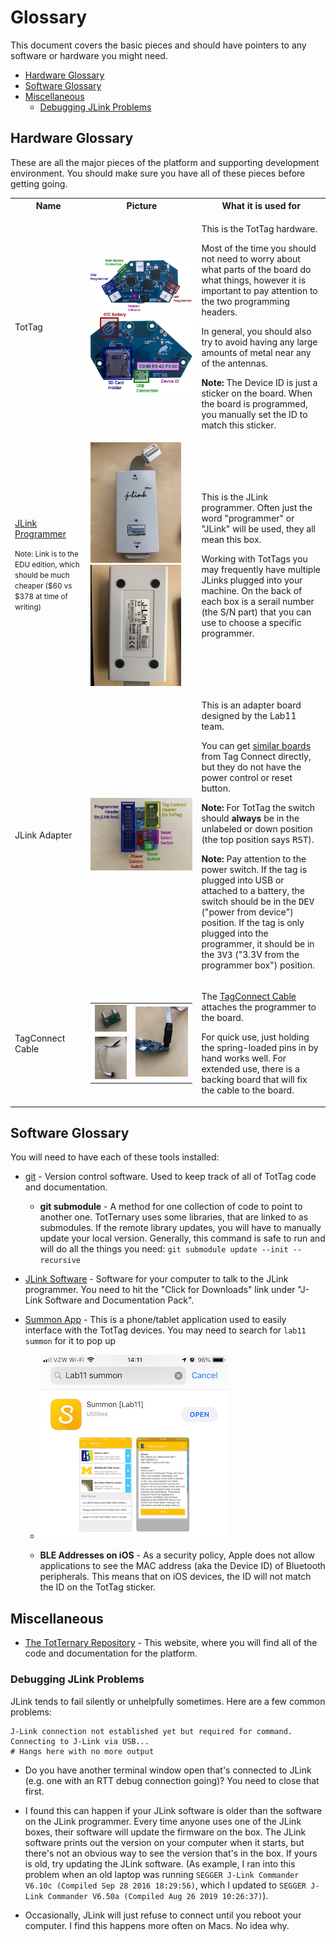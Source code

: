 Glossary
========

This document covers the basic pieces and should have pointers to any software
or hardware you might need.

<!-- npm i -g markdown-toc; markdown-toc -i Glossary.md -->

<!-- toc -->

- [Hardware Glossary](#hardware-glossary)
- [Software Glossary](#software-glossary)
- [Miscellaneous](#miscellaneous)
  * [Debugging JLink Problems](#debugging-jlink-problems)

<!-- tocstop -->

## Hardware Glossary

These are all the major pieces of the platform and supporting development environment.
You should make sure you have all of these pieces before getting going.

<table>
  <tr><th>Name</th><th>Picture</th><th>What it is used for</th></tr>
  <tr>
    <td>TotTag</td>
    <td>
      <img src="media/tottag_front_annotated.svg" />
      <img src="media/tottag_back_annotated.svg" />
    </td>
    <td>
      <p>This is the TotTag hardware.</p>
      <p>Most of the time you should not need to worry about what parts of the
      board do what things, however it is important to pay attention to the two
      programming headers.</p>
      <p>In general, you should also try to avoid having any large amounts of
      metal near any of the antennas.</p>
      <p><strong>Note:</strong> The Device ID is just a sticker on the board.
      When the board is programmed, you manually set the ID to match this sticker.</p>
    </td>
  </tr>
  <tr>
    <td>
      <p><a href="https://www.segger.com/products/debug-probes/j-link/models/j-link-edu/">JLink Programmer</a></p>
      <p><small>Note: Link is to the EDU edition, which should be much cheaper ($60 vs $378 at time of writing)</small></p>
    </td>
    <td>
      <img src="media/jlink_front.jpeg" width="145px" />
      <img src="media/jlink_back.jpeg" width="145px" />
    </td>
    <td>
      <p>This is the JLink programmer. Often just the word "programmer" or "JLink" will be used, they all mean this box.</p>
      <p>Working with TotTags you may frequently have multiple JLinks plugged
      into your machine. On the back of each box is a serail number (the S/N
      part) that you can use to choose a specific programmer.</p>
    </td>
  </tr>
  <tr>
    <td>
      <p>JLink Adapter</p>
    </td>
    <td>
      <img src="media/adapter_jlink_tagconnect_annotated.svg" />
    </td>
    <td>
      <p>This is an adapter board designed by the Lab11 team.</p>
      <p>You can get <a href="http://www.tag-connect.com/adaptors">similar boards</a>
      from Tag Connect directly, but they do not have the power control or reset button.</p>
      <p><strong>Note:</strong> For TotTag the switch should <strong>always</strong>
      be in the unlabeled or down position (the top position says <tt>RST</tt>).
      <p><strong>Note:</strong> Pay attention to the power switch. If the tag is plugged into
      USB or attached to a battery, the switch should be in the <tt>DEV</tt> ("power from device")
      position. If the tag is only plugged into the programmer, it should be in the <tt>3V3</tt>
      ("3.3V from the programmer box") position.</p>
    </td>
  </tr>
  <tr>
    <td>TagConnect Cable</td>
    <td>
      <table>
        <tr>
          <td><img src="media/tagconnect_back.jpeg" /></td>
          <td rowspan="2"><img src="media/tagconnect_attached.jpeg" /></td>
        </tr>
        <tr>
          <td><img src="media/tagconnect_cable.jpeg" /></td>
        </tr>
      </table>
    </td>
    <td>
      <p>The <a href="http://www.tag-connect.com/TC2030-IDC-NL">TagConnect
      Cable</a> attaches the programmer to the board.</p>
      <p>For quick use, just holding the spring-loaded pins in by hand works
      well. For extended use, there is a backing board that will fix the cable
      to the board.</p>
    </td>
  </tr>
</table>


## Software Glossary

You will need to have each of these tools installed:

 - [git](https://git-scm.com/) - Version control software. Used to keep track
   of all of TotTag code and documentation.

    - **git submodule** - A method for one collection of code to point to
      another one. TotTernary uses some libraries, that are linked to as
      submodules. If the remote library updates, you will have to manually
      update your local version. Generally, this command is safe to run and
      will do all the things you need: `git submodule update --init --recursive`

 - [JLink Software](https://www.segger.com/downloads/jlink/#J-LinkSoftwareAndDocumentationPack) - Software
   for your computer to talk to the JLink programmer. You need to hit the
   "Click for Downloads" link under "J-Link Software and Documentation Pack".

 - [Summon App](https://github.com/lab11/summon) - This is a phone/tablet
   application used to easily interface with the TotTag devices. You may need
   to search for `lab11 summon` for it to pop up

    - ![Screenshot of Summon in the iOS App Store](media/summon_appstore.jpeg)

    - **BLE Addresses on iOS** - As a security policy, Apple does not allow
      applications to see the MAC address (aka the Device ID) of Bluetooth
      peripherals. This means that on iOS devices, the ID will not match the
      ID on the TotTag sticker.

## Miscellaneous

 - [The TotTernary Repository](https://github.com/lab11/totternary) - This
   website, where you will find all of the code and documentation for the
   platform.

### Debugging JLink Problems

JLink tends to fail silently or unhelpfully sometimes. Here are a few common problems:

    J-Link connection not established yet but required for command.
    Connecting to J-Link via USB...
    # Hangs here with no more output
    
 - Do you have another terminal window open that's connected to JLink (e.g. one
   with an RTT debug connection going)? You need to close that first.

 - I found this can happen if your JLink software is older than the software on
   the JLink programmer. Every time anyone uses one of the JLink boxes, their
   software will update the firmware on the box. The JLink software prints out
   the version on your computer when it starts, but there's not an obvious way to
   see the version that's in the box. If yours is old, try updating the JLink
   software.  (As example, I ran into this problem when an old laptop was running
   `SEGGER J-Link Commander V6.10c (Compiled Sep 28 2016 18:29:56)`, which I
   updated to `SEGGER J-Link Commander V6.50a (Compiled Aug 26 2019 10:26:37)`).

 - Occasionally, JLink will just refuse to connect until you reboot your computer.
   I find this happens more often on Macs. No idea why.
